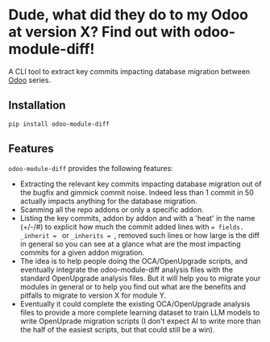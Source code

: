 # Dude, what did they do to my Odoo at version X? Find out with odoo-module-diff!

<!--- shortdesc-begin -->

A CLI tool to extract key commits impacting database migration between [Odoo](https://odoo.com) series.

<!--- shortdesc-end -->

## Installation

<!--- install-begin -->

```console
pip install odoo-module-diff
```

## Features

<!--- features-begin -->

`odoo-module-diff` provides the following features:

* Extracting the relevant key commits impacting database migration out of the bugfix and gimmick commit noise. Indeed less than 1 commit in 50 actually impacts anything for the database migration.
* Scanming all the repo addons or only a specific addon.
* Listing the key commits, addon by addon and with a 'heat' in the name (+/-/#) to explicit how much the commit added lines with `= fields.`  `_inherit = ` or `_inherits = `, removed such lines or how large is the diff in general so you can see at a glance what are the most impacting commits for a given addon migration.
* The idea is to help people doing the OCA/OpenUpgrade scripts, and eventually integrate the odoo-module-diff analysis files with the standard OpenUpgrade analysis files. But it will help you to migrate your modules in general or to help you find out what are the benefits and pitfalls to migrate to version X for module Y.
* Eventually it could complete the existing OCA/OpenUpgrade analysis files to provide a more complete learning dataset to train LLM models to write OpenUprade migration scripts (I don't expect AI to write more than the half of the easiest scripts, but that could still be a win).
